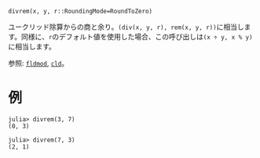 ```
divrem(x, y, r::RoundingMode=RoundToZero)
```

ユークリッド除算からの商と余り。`(div(x, y, r), rem(x, y, r))`に相当します。同様に、`r`のデフォルト値を使用した場合、この呼び出しは`(x ÷ y, x % y)`に相当します。

参照: [`fldmod`](@ref), [`cld`](@ref)。

# 例

```jldoctest
julia> divrem(3, 7)
(0, 3)

julia> divrem(7, 3)
(2, 1)
```
